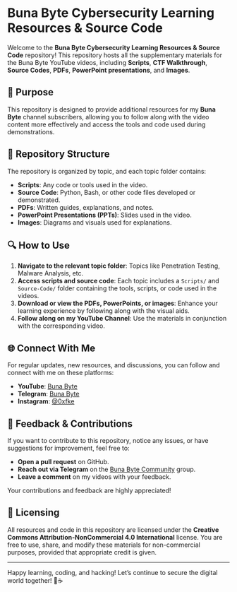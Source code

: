 # Buna Byte Cybersecurity Learning Resources & Source Code

Welcome to the **Buna Byte Cybersecurity Learning Resources & Source Code** repository! This repository hosts all the supplementary materials for the Buna Byte YouTube videos, including **Scripts**, **CTF Walkthrough**, **Source Codes**, **PDFs**, **PowerPoint presentations**, and **Images**.

## 🎯 Purpose

This repository is designed to provide additional resources for my **Buna Byte** channel subscribers, allowing you to follow along with the video content more effectively and access the tools and code used during demonstrations.

## 📂 Repository Structure

The repository is organized by topic, and each topic folder contains:

- **Scripts**: Any code or tools used in the video.
- **Source Code**: Python, Bash, or other code files developed or demonstrated.
- **PDFs**: Written guides, explanations, and notes.
- **PowerPoint Presentations (PPTs)**: Slides used in the video.
- **Images**: Diagrams and visuals used for explanations.


## 🔍 How to Use

1. **Navigate to the relevant topic folder**: Topics like Penetration Testing, Malware Analysis, etc.
2. **Access scripts and source code**: Each topic includes a `Scripts/` and `Source-Code/` folder containing the tools, scripts, or code used in the videos.
3. **Download or view the PDFs, PowerPoints, or images**: Enhance your learning experience by following along with the visual aids.
4. **Follow along on my YouTube Channel**: Use the materials in conjunction with the corresponding video.


## 🌐 Connect With Me

For regular updates, new resources, and discussions, you can follow and connect with me on these platforms:
- **YouTube**: [Buna Byte](https://www.youtube.com/@bunabyte?sub_confirmation=1)
- **Telegram**: [Buna Byte](https://t.me/hacker_habesha)
- **Instagram**: [@0xfke](https://instagram.com/0xfke)

## 📧 Feedback & Contributions

If you want to contribute to this repository, notice any issues, or have suggestions for improvement, feel free to:
- **Open a pull request** on GitHub.
- **Reach out via Telegram** on the [Buna Byte Community](https://t.me/hacker_habesha) group.
- **Leave a comment** on my videos with your feedback.

Your contributions and feedback are highly appreciated!

## 🔑 Licensing

All resources and code in this repository are licensed under the **Creative Commons Attribution-NonCommercial 4.0 International** license. You are free to use, share, and modify these materials for non-commercial purposes, provided that appropriate credit is given.

---

Happy learning, coding, and hacking! Let’s continue to secure the digital world together! 🔐☕

